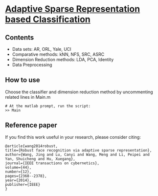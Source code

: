 
# [Adaptive Sparse Representation based Classification](http://ieeexplore.ieee.org/abstract/document/6758377/)


## Contents

* Data sets: AR, ORL, Yale, UCI
* Comparative methods: kNN, NFS, SRC, ASRC
* Dimension Reduction methods: LDA, PCA, Identity
* Data Preprocessing

## How to use

Choose the classifier and dimension reduction method by uncommenting  related lines in Main.m

```Shell
# At the matlab prompt, run the script:
>> Main
```

## Reference paper

If you find this work useful in your research, please consider citing:

```
@article{wang2014robust,
title={Robust face recognition via adaptive sparse representation},
author={Wang, Jing and Lu, Canyi and Wang, Meng and Li, Peipei and Yan, Shuicheng and Hu, Xuegang},
journal={IEEE transactions on cybernetics},
volume={44},
number={12},
pages={2368--2378},
year={2014},
publisher={IEEE}
}
```


